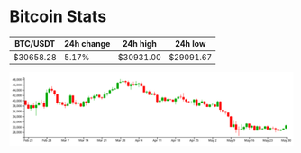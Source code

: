 # Bitcoin Stats

BTC/USDT|24h change|24h high|24h low|
|---|---|---|---|
|$30658.28|5.17%|$30931.00|$29091.67|

<img src="./chart.svg">
